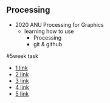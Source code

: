 ## Processing
* 2020 ANU Processing for Graphics 
  * learning how to use 
    * Processing
    * git & github


#5week task
* [1 link](http://www.naver.com)
* [2 link](http://www.naver.com)
* [3 link](http://www.naver.com)
* [4 link](http://www.naver.com)
* [5 link](http://www.naver.com)




